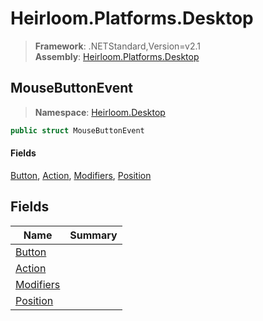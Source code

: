 # Heirloom.Platforms.Desktop

> **Framework**: .NETStandard,Version=v2.1  
> **Assembly**: [Heirloom.Platforms.Desktop][0]  

## MouseButtonEvent

> **Namespace**: [Heirloom.Desktop][0]  

```cs
public struct MouseButtonEvent
```

#### Fields

[Button][1], [Action][2], [Modifiers][3], [Position][4]

## Fields

| Name           | Summary |
|----------------|---------|
| [Button][1]    |         |
| [Action][2]    |         |
| [Modifiers][3] |         |
| [Position][4]  |         |

[0]: ../../Heirloom.Platforms.Desktop.md
[1]: MouseButtonEvent/Button.md
[2]: MouseButtonEvent/Action.md
[3]: MouseButtonEvent/Modifiers.md
[4]: MouseButtonEvent/Position.md
